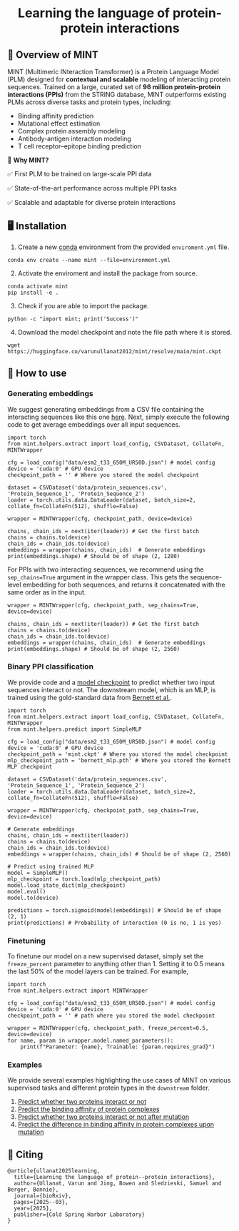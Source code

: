 <h1 align="center">
  Learning the language of protein-protein interactions 
</h1>

## 🌿 Overview of MINT

MINT (Multimeric INteraction Transformer) is a Protein Language Model (PLM) designed for **contextual and scalable** modeling of interacting protein sequences. Trained on a large, curated set of **96 million protein-protein interactions (PPIs)** from the STRING database, MINT outperforms existing PLMs across diverse tasks and protein types, including:

- Binding affinity prediction
- Mutational effect estimation
- Complex protein assembly modeling
- Antibody-antigen interaction modeling
- T cell receptor–epitope binding prediction

🔬 **Why MINT?**

✅ First PLM to be trained on large-scale PPI data

✅ State-of-the-art performance across multiple PPI tasks

✅ Scalable and adaptable for diverse protein interactions

## 🖥️ Installation 

1. Create a new [conda](https://docs.anaconda.com/miniconda/install/) environment from the provided `enviroment.yml` file. 

```
conda env create --name mint --file=environment.yml
```

2. Activate the enviroment and install the package from source.

```
conda activate mint
pip install -e .
```

3. Check if you are able to import the package.

```
python -c "import mint; print('Success')" 
```

4. Download the model checkpoint and note the file path where it is stored.

```
wget https://huggingface.co/varunullanat2012/mint/resolve/main/mint.ckpt
```

## 🚀 How to use 

### Generating embeddings

We suggest generating embeddings from a CSV file containing the interacting sequences like this one [here](./data/protein_sequences.csv). Next, simply execute the following code to get average embeddings over all input sequences. 

```
import torch
from mint.helpers.extract import load_config, CSVDataset, CollateFn, MINTWrapper

cfg = load_config("data/esm2_t33_650M_UR50D.json") # model config
device = 'cuda:0' # GPU device
checkpoint_path = '' # Where you stored the model checkpoint

dataset = CSVDataset('data/protein_sequences.csv', 'Protein_Sequence_1', 'Protein_Sequence_2')
loader = torch.utils.data.DataLoader(dataset, batch_size=2, collate_fn=CollateFn(512), shuffle=False) 

wrapper = MINTWrapper(cfg, checkpoint_path, device=device)

chains, chain_ids = next(iter(loader)) # Get the first batch
chains = chains.to(device)
chain_ids = chain_ids.to(device)
embeddings = wrapper(chains, chain_ids)  # Generate embeddings
print(embeddings.shape) # Should be of shape (2, 1280)
```

For PPIs with two interacting sequences, we recommend using the `sep_chains=True` argument in the wrapper class. This gets the sequence-level embedding for both sequences, and returns it concatenated with the same order as in the input. 

```
wrapper = MINTWrapper(cfg, checkpoint_path, sep_chains=True, device=device)

chains, chain_ids = next(iter(loader)) # Get the first batch
chains = chains.to(device)
chain_ids = chain_ids.to(device)
embeddings = wrapper(chains, chain_ids)  # Generate embeddings
print(embeddings.shape) # Should be of shape (2, 2560)
```

### Binary PPI classification

We provide code and a [model checkpoint](https://huggingface.co/varunullanat2012/mint/blob/main/bernett_mlp.pth) to predict whether two input sequences interact or not. The downstream model, which is an MLP, is trained using the gold-standard data from [Bernett et al.](./downstream/GeneralPPI/ppi). 

```
import torch
from mint.helpers.extract import load_config, CSVDataset, CollateFn, MINTWrapper
from mint.helpers.predict import SimpleMLP

cfg = load_config("data/esm2_t33_650M_UR50D.json") # model config
device = 'cuda:0' # GPU device
checkpoint_path = 'mint.ckpt' # Where you stored the model checkpoint
mlp_checkpoint_path = 'bernett_mlp.pth' # Where you stored the Bernett MLP checkpoint

dataset = CSVDataset('data/protein_sequences.csv', 'Protein_Sequence_1', 'Protein_Sequence_2')
loader = torch.utils.data.DataLoader(dataset, batch_size=2, collate_fn=CollateFn(512), shuffle=False) 

wrapper = MINTWrapper(cfg, checkpoint_path, sep_chains=True, device=device)

# Generate embeddings 
chains, chain_ids = next(iter(loader)) 
chains = chains.to(device)
chain_ids = chain_ids.to(device)
embeddings = wrapper(chains, chain_ids) # Should be of shape (2, 2560)

# Predict using trained MLP
model = SimpleMLP() 
mlp_checkpoint = torch.load(mlp_checkpoint_path)
model.load_state_dict(mlp_checkpoint)
model.eval()
model.to(device)

predictions = torch.sigmoid(model(embeddings)) # Should be of shape (2, 1)
print(predictions) # Probability of interaction (0 is no, 1 is yes)
```

### Finetuning 

To finetune our model on a new supervised dataset, simply set the `freeze_percent` parameter to anything other than 1. Setting it to 0.5 means the last 50% of the model layers can be trained. For example, 

```
import torch
from mint.helpers.extract import MINTWrapper

cfg = load_config("data/esm2_t33_650M_UR50D.json") # model config
device = 'cuda:0' # GPU device
checkpoint_path = '' # path where you stored the model checkpoint

wrapper = MINTWrapper(cfg, checkpoint_path, freeze_percent=0.5, device=device)
for name, param in wrapper.model.named_parameters():
    print(f"Parameter: {name}, Trainable: {param.requires_grad}")
```

### Examples 

We provide several examples highlighting the use cases of MINT on various supervised tasks and different protein types in the `downstream` folder. 

1. [Predict whether two proteins interact or not](./downstream/GeneralPPI/ppi)
2. [Predict the binding affinity of protein complexes](./downstream/GeneralPPI/pdb-bind)
3. [Predict whether two proteins interact or not after mutation](./downstream/GeneralPPI/mutational-ppi)
4. [Predict the difference in binding affinity in protein complexes upon mutation](./downstream/GeneralPPI/SKEMPI_v2)


## 📝 Citing 

```
@article{ullanat2025learning,
  title={Learning the language of protein--protein interactions},
  author={Ullanat, Varun and Jing, Bowen and Sledzieski, Samuel and Berger, Bonnie},
  journal={bioRxiv},
  pages={2025--03},
  year={2025},
  publisher={Cold Spring Harbor Laboratory}
}
```
